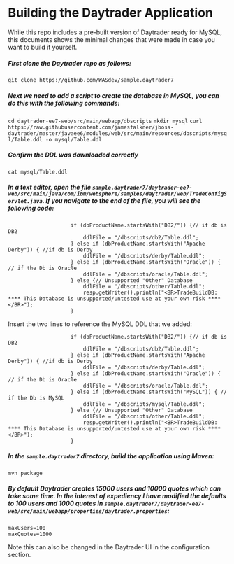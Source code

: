 # Building the Daytrader Application

While this repo includes a pre-built version of Daytrader ready for MySQL, this documents shows the minimal changes that were made in case you want to build it yourself.

##### First clone the Daytrader repo as follows:

```git clone https://github.com/WASdev/sample.daytrader7```

##### Next we need to add a script to create the database in MySQL, you can do this with the following commands:

```cd daytrader-ee7-web/src/main/webapp/dbscripts```
```mkdir mysql```
```curl https://raw.githubusercontent.com/jamesfalkner/jboss-daytrader/master/javaee6/modules/web/src/main/resources/dbscripts/mysql/Table.ddl -o mysql/Table.ddl```

##### Confirm the DDL was downloaded correctly

```cat mysql/Table.ddl```

##### In a text editor, open the file ```sample.daytrader7/daytrader-ee7-web/src/main/java/com/ibm/websphere/samples/daytrader/web/TradeConfigServlet.java```. If you navigate to the end of the file, you will see the following code:

```
                    if (dbProductName.startsWith("DB2/")) {// if db is DB2
                        ddlFile = "/dbscripts/db2/Table.ddl";
                    } else if (dbProductName.startsWith("Apache Derby")) { //if db is Derby
                        ddlFile = "/dbscripts/derby/Table.ddl";
                    } else if (dbProductName.startsWith("Oracle")) { // if the Db is Oracle
                        ddlFile = "/dbscripts/oracle/Table.ddl";
                    } else {// Unsupported "Other" Database
                        ddlFile = "/dbscripts/other/Table.ddl";
                        resp.getWriter().println("<BR>TradeBuildDB: **** This Database is unsupported/untested use at your own risk ****</BR>");
                    }
```

Insert the two lines to reference the MySQL DDL that we added:

```
                    if (dbProductName.startsWith("DB2/")) {// if db is DB2
                        ddlFile = "/dbscripts/db2/Table.ddl";
                    } else if (dbProductName.startsWith("Apache Derby")) { //if db is Derby
                        ddlFile = "/dbscripts/derby/Table.ddl";
                    } else if (dbProductName.startsWith("Oracle")) { // if the Db is Oracle
                        ddlFile = "/dbscripts/oracle/Table.ddl";
                    } else if (dbProductName.startsWith("MySQL")) { // if the Db is MySQL
                        ddlFile = "/dbscripts/mysql/Table.ddl";
                    } else {// Unsupported "Other" Database
                        ddlFile = "/dbscripts/other/Table.ddl";
                        resp.getWriter().println("<BR>TradeBuildDB: **** This Database is unsupported/untested use at your own risk ****</BR>");
                    }
```

##### In the ```sample.daytrader7``` directory, build the application using Maven:

```
mvn package
```

##### By default Daytrader creates 15000 users and 10000 quotes which can take some time. In the interest of expediency I have modified the defaults to 100 users and 1000 quotes in ```sample.daytrader7/daytrader-ee7-web/src/main/webapp/properties/daytrader.properties```:

```
maxUsers=100
maxQuotes=1000
```

Note this can also be changed in the Daytrader UI in the configuration section.
